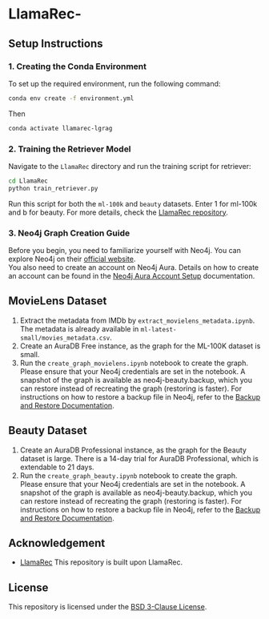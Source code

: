 # LlamaRec-

## Setup Instructions

### 1. Creating the Conda Environment
To set up the required environment, run the following command:
```sh
conda env create -f environment.yml
```
Then
```sh
conda activate llamarec-lgrag
```

### 2. Training the Retriever Model
Navigate to the `LlamaRec` directory and run the training script for retriever:
```sh
cd LlamaRec
python train_retriever.py
```
Run this script for both the `ml-100k` and `beauty` datasets. Enter 1 for ml-100k and b for beauty.
For more details, check the [LlamaRec repository](https://github.com/Yueeeeeeee/LlamaRec).

### 3. Neo4j Graph Creation Guide
Before you begin, you need to familiarize yourself with Neo4j. You can explore Neo4j on their [official website](https://neo4j.com).  
You also need to create an account on Neo4j Aura. Details on how to create an account can be found in the [Neo4j Aura Account Setup](https://neo4j.com/docs/aura/classic/platform/create-account/) documentation.

## MovieLens Dataset
1. Extract the metadata from IMDb by `extract_movielens_metadata.ipynb`. The metadata is already available in `ml-latest-small/movies_metadata.csv`.
2. Create an AuraDB Free instance, as the graph for the ML-100K dataset is small.
3. Run the `create_graph_movielens.ipynb` notebook to create the graph. Please ensure that your Neo4j credentials are set in the notebook. A snapshot of the graph is available as neo4j-beauty.backup, which you can restore instead of recreating the graph (restoring is faster). For instructions on how to restore a backup file in Neo4j, refer to the [Backup and Restore Documentation](https://neo4j.com/docs/aura/managing-instances/backup-restore-export/).

## Beauty Dataset
1. Create an AuraDB Professional instance, as the graph for the Beauty dataset is large. There is a 14-day trial for AuraDB Professional, which is extendable to 21 days.
2. Run the `create_graph_beauty.ipynb` notebook to create the graph. Please ensure that your Neo4j credentials are set in the notebook. A snapshot of the graph is available as neo4j-beauty.backup, which you can restore instead of recreating the graph (restoring is faster). For instructions on how to restore a backup file in Neo4j, refer to the [Backup and Restore Documentation](https://neo4j.com/docs/aura/managing-instances/backup-restore-export/).

## Acknowledgement
+ [LlamaRec](https://github.com/Yueeeeeeee/LlamaRec) This repository is built upon LlamaRec.


## License
This repository is licensed under the [BSD 3-Clause License](LICENSE).


